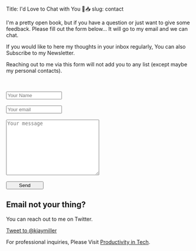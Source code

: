 Title: I'd Love to Chat with You 💙📥
slug: contact

<div class="row">
<div class="col-md-7">
I'm a pretty open book, but if you have a question or just want to give some feedback. Please fill out the form below... It will go to my email and we can chat.

If you would like to here my thoughts in your inbox regularly, You can also Subscribe to my Newsletter.

Reaching out to me via this form will not add you to any list (except maybe my personal contacts).

<form method="POST" action="https://formspree.io/kjaymiller@gmail.com">
	<br /> <br />  <input type="text" name="Name" placeholder="Your Name" style="width: 30%;">
	<br> <br />  <input type="email" name="email" placeholder="Your email" style="width: 30%;">
	<br /> <br />  <textarea name="message" style="min-width: 50%; height: 150px;" placeholder="Your message"></textarea>
	<br /> <br /> 
	<button type="submit" style="width: 20%;">Send</button>
</form>
  </div>
<div class="col-md-4">
<h2>Email not your thing?</h2>
<p>
You can reach out to me on Twitter.

<a href="https://twitter.com/intent/tweet?screen_name=kjaymiller" class="twitter-mention-button" data-related="prod_in_tech" data-show-count="false">Tweet to @kjaymiller</a><script async src="https://platform.twitter.com/widgets.js" charset="utf-8"></script></p>
<p> For professional inquiries, Please Visit <a href="https://productivityintech.com">Productivity in Tech</a>.</p>
</div>
</div>
